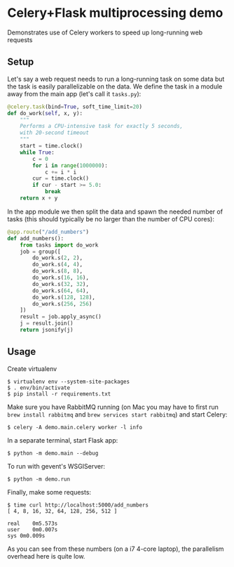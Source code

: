 Celery+Flask multiprocessing demo
=================================

Demonstrates use of Celery workers to speed up long-running web requests

Setup
-----

Let's say a web request needs to run a long-running task on some data but the task
is easily parallelizable on the data. We define the task in a module away from the main app
(let's call it `tasks.py`):

```python
@celery.task(bind=True, soft_time_limit=20)
def do_work(self, x, y):
    """
    Performs a CPU-intensive task for exactly 5 seconds,
    with 20-second timeout
    """
    start = time.clock()
    while True:
        c = 0
        for i in range(1000000):
            c += i * i
        cur = time.clock()
        if cur - start >= 5.0:
            break
    return x + y
```

In the app module we then split the data and spawn the needed number of tasks (this should typically be no larger than 
the number of CPU cores):

```python
@app.route("/add_numbers")
def add_numbers():
    from tasks import do_work
    job = group([
        do_work.s(2, 2),
        do_work.s(4, 4),
        do_work.s(8, 8),
        do_work.s(16, 16),
        do_work.s(32, 32),
        do_work.s(64, 64),
        do_work.s(128, 128),
        do_work.s(256, 256)
    ])
    result = job.apply_async()
    j = result.join()
    return jsonify(j)
```

Usage
-----

Create virtualenv

    $ virtualenv env --system-site-packages
    $ . env/bin/activate
    $ pip install -r requirements.txt

Make sure you have RabbitMQ running (on Mac you may have to first run `brew install rabbitmq` and `brew services start rabbitmq`) and start Celery:

    $ celery -A demo.main.celery worker -l info

In a separate terminal, start Flask app:

    $ python -m demo.main --debug

To run with gevent's WSGIServer:

    $ python -m demo.run

Finally, make some requests:

    $ time curl http://localhost:5000/add_numbers
    [ 4, 8, 16, 32, 64, 128, 256, 512 ]

    real	0m5.573s
    user	0m0.007s
    sys	0m0.009s
    
As you can see from these numbers (on a i7 4-core laptop), the parallelism overhead here is quite low.
